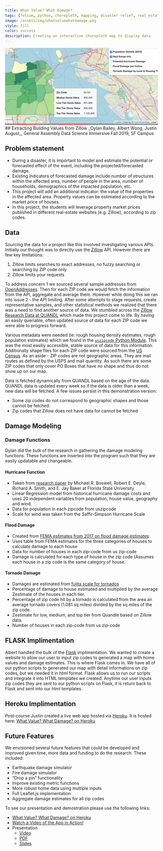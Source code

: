 ```yaml
---
title: What Value? What Damage?
tags: [folium, python, choropleth, mapping, disaster relief, real estate, Leaflet.JS, Flask, Heroku]
image: /assets/img/whatvaluewhatdamage.png
style: fill
color: success
description: Creating an interactive choropleth map to display data
---
```

<img src="/assets/img/whatvaluewhatdamage.png">
## Extracting Building Values from Zillow
_Dylan Bailey, Albert Wong, Justin August_, General Assembly Data Science Immersive Fall 2019, SF Campus

## Problem statement

- During a disaster, it is important to model and estimate the potential or forecasted effect of the event, including the projected/forecasted damage.
- Existing indicators of forecasted damage include number of structures within the affected area, number of people in the area, number of households, demographics of the impacted population, etc.
- This project will add an additional indicator: the value of the properties in the affected area. Property values can be estimated according to the market price of houses.
- In this project, the students will leverage property market prices published in different real-estate websites (e.g. Zillow), according to zip codes.

## Data

Sourcing the data for a project like this involved investigating various APIs. Initially our thought was to directly use the [Zillow](http://zillow.com) API. However there are few key limitations:
1. Zillow limits searches to exact addresses, no fuzzy searching or searching by ZIP code only
2. Zillow limits your requests

To address concern 1 we sourced several sample addresses from [OpenAddresses](https://openaddresses.io/). Then for each ZIP code we would fetch the information from the API, aggregate and average them. However while doing this we ran into issue 2 - the API limiting. After some attempts to stage requests, create representative samples, and other statistical methods we realized that there was a need to find another source of data. We stumbled across the [Zillow Research Data at QUANDL](https://www.quandl.com/data/ZILLOW-Zillow-Real-Estate-Research) which made this project come to life. By having an easily queriable, often updated source of data for each ZIP code we were able to progress forward.

Various metadata were needed (ie: rough housing density estimates, rough population estimates) which we found in the [`uszipcode` Python Module](https://uszipcode.readthedocs.io/index.html). This was the most easiliy accessible, stable source of data for this information. Additionally shape files for each ZIP code were sourced from the [US Census](https://www.census.gov/data.html). As an aside - ZIP codes are not geographic areas. They are mail routes as defined by the USPS and mail quantity. As such there are some ZIP codes that only cover PO Boxes that have no shape and thus do not show up on our map.

Data is fetched dynamically from QUANDL based on the age of the data. QUANDL data is updated every week so if the data is older than a week, new data will be fetched. A few issues persist in this demonstration version:
- Some zip codes do not correspond to geographic shapes and those cannot be fetched.
- Zip codes that Zillow does not have data for cannot be fetched


## Damage Modeling

### Damage Functions

Dylan did the bulk of the research in gathering the damage modeling functions. These functions are inserted into the program such that they are easily updatable and changeable.

#### Hurricane Function

- Taken from [research paper](http://digitalcommons.calpoly.edu/cgi/viewcontent.cgi?article=1119&context=crp_fac) by Michael R. Boswell, Robert E. Deyle, Richard A. Smith, and E. Jay Baker at Florida State University 
- Linear Regression model from historical hurricane damage costs and uses 20 independent variables from population, house value, geography and wind.
- Data for population in each zipcode from uszipcode
- Scale for wind was taken from the Saffir-Simpson Hurricane Scale

#### Flood Damage

- Created from [FEMA estimates from 2017 on flood damage estimates](https://www.fema.gov/media-library-data/1499290622913-0bcd74f47bf20aa94998a5a920837710/Flood_Loss_Estimations_2017.pdf)
- Uses table from FEMA estimates for the three categories of houses to calculate damage to each house
- Data for number of houses in each zip-code from us zip-code
- Damage is calculated for each type of house in the zip code (Assumes each house in a zip code is the same category of house.

#### Tornado Damage

- Damages are estimated from [fujita scale for tornados](https://www.spc.noaa.gov/faq/tornado/f-scale.html)
- Percentage of damage to house estimated and multiplied by the average Zestimate of the houses in each tier.
- Percentage of zip code hit by a tornado is calculated from the area an average tornado covers (1.081 sq miles) divided by the sq miles of the zip code.
- Zestimate for low, medium, and top tier from Quandle based on Zillow data.
- Number of houses in each zip-code from us zip-code

## FLASK Implimentation

Albert handled the bulk of the [Flask](https://www.fullstackpython.com/flask.html) implimentation. We wanted to create a website to allow our user to input zip codes to generated a map with home values and damage estimates. This is where Flask comes in. We have all of our python scripts to generated our map with detail informations on zip codes, but we needed it in html format. Flask allows us to run our scripts and integrate it into HTML templates we created. Anytime our user inputs zip codes they are sent to our python scripts on Flask, it is return back to Flask and sent into our html templates.

## Heroku Implimentation

Post-course Justin created a live web app hosted via [Heroku](http://heroku.com). It is hosted here: [What Value? What Damage? on Heroku](https://what-value-what-damage.herokuapp.com/)

## Future Features

We envisioned several future features that could be developed and improved given time, more data and funding to do the research. These included: 

- Earthquake damage simulator
- Fire damage simulator
- “Drop a pin” functionality
- Improve existing metric functions
- More robust home data using multiple inputs
- Full Leaflet.js implementation
- Aggregate damage estimates for all zip codes

To see our presentation and demostration please use the following links:

- [What Value? What Damage? on Heroku](https://what-value-what-damage.herokuapp.com/)
- [Watch a Video of the App in Action!](media/app_demo.mp4)
- Presentation
	- [Video](media/presentation.mp4)
	- [PDF](media/Damage%20Estimate%20by%20Zipcode.pdf)
	- [Slides](https://docs.google.com/presentation/d/1RO0ZZt118jAWgInrZFqbA0gMPzDycVqmgpj8uQTybpY/edit#slide=id.p)